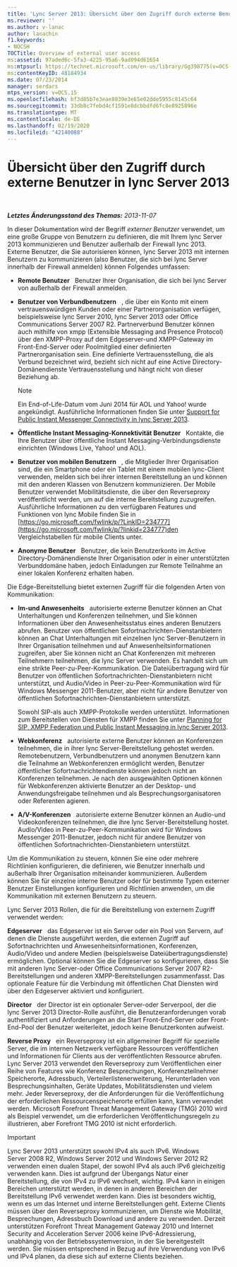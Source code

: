 ```yaml
---
title: 'Lync Server 2013: Übersicht über den Zugriff durch externe Benutzer'
ms.reviewer: ''
ms.author: v-lanac
author: lanachin
f1.keywords:
- NOCSH
TOCTitle: Overview of external user access
ms:assetid: 97aded6c-5fa3-4225-95a6-9ad094d61654
ms:mtpsurl: https://technet.microsoft.com/en-us/library/Gg398775(v=OCS.15)
ms:contentKeyID: 48184934
ms.date: 07/23/2014
manager: serdars
mtps_version: v=OCS.15
ms.openlocfilehash: bf3d85b7e3eae8839e3e65e02dde5955c8145c64
ms.sourcegitcommit: 33db8c7febd4cf1591e8dcbbdfd6fc8e8925896e
ms.translationtype: MT
ms.contentlocale: de-DE
ms.lasthandoff: 02/19/2020
ms.locfileid: "42140088"
---
```

<div data-xmlns="http://www.w3.org/1999/xhtml">

<div class="topic" data-xmlns="http://www.w3.org/1999/xhtml" data-msxsl="urn:schemas-microsoft-com:xslt" data-cs="http://msdn.microsoft.com/">

<div data-asp="https://msdn2.microsoft.com/asp">

# <a name="overview-of-external-user-access-in-lync-server-2013"></a>Übersicht über den Zugriff durch externe Benutzer in lync Server 2013

</div>

<div id="mainSection">

<div id="mainBody">

<span> </span>

_**Letztes Änderungsstand des Themas:** 2013-11-07_

In dieser Dokumentation wird der Begriff *externer Benutzer* verwendet, um eine große Gruppe von Benutzern zu definieren, die mit Ihrem lync Server 2013 kommunizieren und Benutzer außerhalb der Firewall lync 2013. Externe Benutzer, die Sie autorisieren können, lync Server 2013 mit internen Benutzern zu kommunizieren (also Benutzer, die sich bei lync Server innerhalb der Firewall anmelden) können Folgendes umfassen:

  - **Remote Benutzer**   Benutzer Ihrer Organisation, die sich bei lync Server von außerhalb der Firewall anmelden.

  - **Benutzer von Verbundbenutzern**   , die über ein Konto mit einem vertrauenswürdigen Kunden oder einer Partnerorganisation verfügen, beispielsweise lync Server 2010, lync Server 2013 oder Office Communications Server 2007 R2. Partnerverbund Benutzer können auch mithilfe von xmpp (Extensible Messaging and Presence Protocol) über den XMPP-Proxy auf dem Edgeserver-und XMPP-Gateway im Front-End-Server oder Poolmitglied einer definierten Partnerorganisation sein. Eine definierte Vertrauensstellung, die als Verbund bezeichnet wird, bezieht sich nicht auf eine Active Directory-Domänendienste Vertrauensstellung und hängt nicht von dieser Beziehung ab.
    
    <div>
    

    > [!NOTE]  
    > Ein End-of-Life-Datum vom Juni 2014 für AOL und Yahoo! wurde angekündigt. Ausführliche Informationen finden Sie unter <A href="lync-server-2013-support-for-public-instant-messenger-connectivity.md">Support for Public Instant Messenger Connectivity in lync Server 2013</A>.

    
    </div>

  - **Öffentliche Instant Messaging-Konnektivität Benutzer**   Kontakte, die Ihre Benutzer über öffentliche Instant Messaging-Verbindungsdienste einrichten (Windows Live, Yahoo\! und AOL).

  - **Benutzer von mobilen Benutzern**   , die Mitglieder Ihrer Organisation sind, die ein Smartphone oder ein Tablet mit einem mobilen lync-Client verwenden, melden sich bei ihrer internen Bereitstellung an und können mit den anderen Klassen von Benutzern kommunizieren. Der Mobile Benutzer verwendet Mobilitätsdienste, die über den Reverseproxy veröffentlicht werden, um auf die interne Bereitstellung zuzugreifen. Ausführliche Informationen zu den verfügbaren Features und Funktionen von lync Mobile finden Sie in [https://go.microsoft.com/fwlink/p/?LinkID=234777](https://go.microsoft.com/fwlink/p/?linkid=234777)den Vergleichstabellen für mobile Clients unter.

  - **Anonyme Benutzer**   Benutzer, die kein Benutzerkonto im Active Directory-Domänendienste Ihrer Organisation oder in einer unterstützten Verbunddomäne haben, jedoch Einladungen zur Remote Teilnahme an einer lokalen Konferenz erhalten haben.

Die Edge-Bereitstellung bietet externen Zugriff für die folgenden Arten von Kommunikation:

  - **Im-und Anwesenheits**   autorisierte externe Benutzer können an Chat Unterhaltungen und Konferenzen teilnehmen, und Sie können Informationen über den Anwesenheitsstatus eines anderen Benutzers abrufen. Benutzer von öffentlichen Sofortnachrichten-Dienstanbietern können an Chat Unterhaltungen mit einzelnen lync Server-Benutzern in Ihrer Organisation teilnehmen und auf Anwesenheitsinformationen zugreifen, aber Sie können nicht an Chat Konferenzen mit mehreren Teilnehmern teilnehmen, die lync Server verwenden. Es handelt sich um eine strikte Peer-zu-Peer-Kommunikation. Die Dateiübertragung wird für Benutzer von öffentlichen Sofortnachrichten-Dienstanbietern nicht unterstützt, und Audio/Video in Peer-zu-Peer-Kommunikation wird für Windows Messenger 2011-Benutzer, aber nicht für andere Benutzer von öffentlichen Sofortnachrichten-Dienstanbietern unterstützt.
    
    Sowohl SIP-als auch XMPP-Protokolle werden unterstützt. Informationen zum Bereitstellen von Diensten für XMPP finden Sie unter [Planning for SIP, XMPP Federation und Public Instant Messaging in lync Server 2013](lync-server-2013-planning-for-sip-xmpp-federation-and-public-instant-messaging.md).

  - **Webkonferenz**   autorisierte externe Benutzer können an Konferenzen teilnehmen, die in ihrer lync Server-Bereitstellung gehostet werden. Remotebenutzern, Verbundbenutzern und anonymen Benutzern kann die Teilnahme an Webkonferenzen ermöglicht werden, Benutzer öffentlicher Sofortnachrichtendienste können jedoch nicht an Konferenzen teilnehmen. Je nach den ausgewählten Optionen können für Webkonferenzen aktivierte Benutzer an der Desktop- und Anwendungsfreigabe teilnehmen und als Besprechungsorganisatoren oder Referenten agieren.

  - **A/V-Konferenzen**   autorisierte externe Benutzer können an Audio-und Videokonferenzen teilnehmen, die ihre lync Server-Bereitstellung hostet. Audio/Video in Peer-zu-Peer-Kommunikation wird für Windows Messenger 2011-Benutzer, jedoch nicht für andere Benutzer von öffentlichen Sofortnachrichten-Dienstanbietern unterstützt.

Um die Kommunikation zu steuern, können Sie eine oder mehrere Richtlinien konfigurieren, die definieren, wie Benutzer innerhalb und außerhalb Ihrer Organisation miteinander kommunizieren. Außerdem können Sie für einzelne interne Benutzer oder für bestimmte Typen externer Benutzer Einstellungen konfigurieren und Richtlinien anwenden, um die Kommunikation mit externen Benutzern zu steuern.

Lync Server 2013 Rollen, die für die Bereitstellung von externem Zugriff verwendet werden:

**Edgeserver**   das Edgeserver ist ein Server oder ein Pool von Servern, auf denen die Dienste ausgeführt werden, die externen Zugriff auf Sofortnachrichten und Anwesenheitsinformationen, Konferenzen, Audio/Video und andere Medien (beispielsweise Dateiübertragungsdienste) ermöglichen. Optional können Sie die Edgeserver so konfigurieren, dass Sie mit anderen lync Server-oder Office Communications Server 2007 R2-Bereitstellungen und anderen XMPP-Bereitstellungen zusammenfasst. Das optionale Feature für die Verbindung mit öffentlichen Chat Diensten wird über den Edgeserver aktiviert und konfiguriert.

**Director**   der Director ist ein optionaler Server-oder Serverpool, der die lync Server 2013 Director-Rolle ausführt, die Benutzeranforderungen vorab authentifiziert und Anforderungen an die Start Front-End-Server oder Front-End-Pool der Benutzer weiterleitet, jedoch keine Benutzerkonten aufweist.

**Reverse Proxy**   ein Reverseproxy ist ein allgemeiner Begriff für spezielle Server, die im internen Netzwerk verfügbare Ressourcen veröffentlichen und Informationen für Clients aus der veröffentlichten Ressource abrufen. Lync Server 2013 verwendet den Reverseproxy zum Veröffentlichen einer Reihe von Features wie Konferenz Besprechungen, Konferenzteilnehmer Speicherorte, Adressbuch, Verteilerlistenerweiterung, Herunterladen von Besprechungsinhalten, Geräte Updates, Mobilitätsdiensten und vielem mehr. Jeder Reverseproxy, der die Anforderungen für die Veröffentlichung der erforderlichen Ressourcenspeicherorte erfüllen kann, kann verwendet werden. Microsoft Forefront Threat Management Gateway (TMG) 2010 wird als Beispiel verwendet, um die erforderlichen Veröffentlichungsregeln zu illustrieren, aber Forefront TMG 2010 ist nicht erforderlich.

<div>


> [!IMPORTANT]  
> Lync Server 2013 unterstützt sowohl IPv4 als auch IPv6. Windows Server&nbsp;2008&nbsp;R2, Windows Server 2012 und Windows Server 2012 R2 verwenden einen dualen Stapel, der sowohl IPv4 als auch IPv6 gleichzeitig verwenden kann. Dies ist aufgrund der Übergangs Natur einer Bereitstellung, die von IPv4 zu IPv6 wechselt, wichtig. IPv4 kann in einigen Bereichen unterstützt werden, in denen in anderen Bereichen der Bereitstellung IPv6 verwendet werden kann. Dies ist besonders wichtig, wenn es um das Internet und interne Bereitstellungen geht. Externe Clients müssen über den Reverseproxy kommunizieren, um Dienste wie Mobilität, Besprechungen, Adressbuch Download und andere zu verwenden. Derzeit unterstützen Forefront Threat Management Gateway 2010 und Internet Security and Acceleration Server 2006 keine IPv6-Adressierung, unabhängig von der Betriebssystemversion, in der Sie bereitgestellt werden. Sie müssen entsprechend in Bezug auf ihre Verwendung von IPv6 und IPv4 planen, da diese sich auf externe Clients beziehen.



</div>

</div>

<span> </span>

</div>

</div>

</div>

